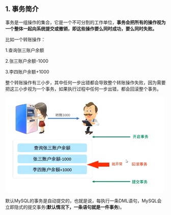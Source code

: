 ## 1. 事务简介

事务是一组操作的集合，它是一个不可分割的工作单位，**事务会把所有的操作视为一个整体一起向系统提交或撤销，即这些操作要么同时成功，要么同时失败。**

比如一个转账操作：

1.查询张三账户余额

2.张三账户余额-1000

3.李四账户余额+1000

整个转账操作有三小步，其中任何一步出错都会导致整个转账操作失败，因为需要把这三小步视为一个事务，如果执行过程中任何一步出错，都会回滚整个事务。

![image-20230103152328869](38.事务-事务简介.assets/image-20230103152328869.png)

默认MySQL的事务是自动提交的，也就是说，每执行一条DML语句，MySQL会立即隐式的提交事务(**默认情况下，一条语句就是一件事务**)。